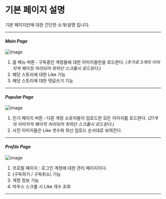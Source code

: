 # 기본 페이지 설명

기본 페이지만에 대한 간단한 소개/설명 입니다.

---

#### *Main Page*

![image](https://github.com/26seung/instagram-jsp/assets/79305451/b4afedaf-63d3-4bac-b082-ecb9691dcf69)

1. 홈 메뉴 버튼 : 구독중인 계정들에 대한 이미지들만을 로드한다. *(추가로 3개의 이미지씩 페이징 처리되어 최하단 스크롤시 로드된다.)*
2. 해당 스토리에 대한 Like 기능
3. 해당 스토리에 대한 댓글쓰기 기능 


---

#### *Popular Page*

![image](https://github.com/26seung/instagram-jsp/assets/79305451/992e37f8-feb8-4c53-8229-7e936f7f64b9)

1. 인기 페이지 버튼 : 다른 계정 소유자들이 업로드한 모든 이미지를 로드한다. *(21개의 이미지씩 페이직 처리되어 최하단 스크롤시 로드된다.)*
2. 사진 이미지들은 Like 갯수와 최신 업로드 순서대로 보여진다.

---

#### *Profile Page*

![image](https://github.com/26seung/instagram-jsp/assets/79305451/49469429-2df5-45d7-8af9-e04c53801724)

1. 프로필 페이지 : 로그인 계정에 대한 관리 페이지이다.
2. (구독하기 / 구독취소) 기능
3. 계정 정보 기능
4. 마우스 스크롤 시 Like 개수 조회

---
